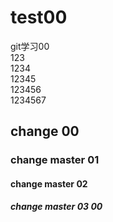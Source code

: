 # test00
git学习00  
123  
1234  
12345  
123456  
1234567
## change 00
### change master 01
#### change master 02
##### change master 03 00